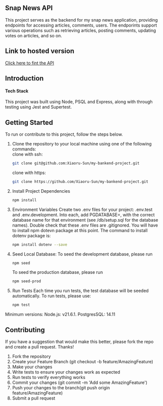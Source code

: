 ##  Snap News API

This project serves as the backend for my snap news application, providing endpoints for accessing articles, comments, users. The endporints support various operations such as retrieving articles, posting comments, updating votes on articles, and so on.

## Link to hosted version
[Click here to fint the API](https://project-nc-news-xiaoru-sun.onrender.com/api)

## Introduction
####  Tech Stack
This project was built using Node, PSQL and Express, along with through testing using Jest and Supertest.


## Getting Started
To run or contribute to this project, follow the steps below.
1. Clone the repository to your local machine using one of the following commands:<br>
   clone with ssh:
   ```sh
   git clone git@github.com:Xiaoru-Sun/my-bankend-project.git
   ```

   clone with https:
   ```sh
   git clone https://github.com/Xiaoru-Sun/my-bankend-project.git
   ```

2. Install Project Dependencies
   ```sh
   npm install
   ```

3. Environment Variables
   Create two .env files for your project: .env.test and .env.development. Into each, add PGDATABASE=, with the correct database name for that environment (see /db/setup.sql for the database names). Double check that these .env files are .gitignored.
   You will have to install npm dotevn package at this point. The command to install dotenv package is:

   ```sh
   npm install dotenv --save
   ```

4. Seed Local Database:
   To seed the development database, please run
   ```sh
   npm seed
   ```
   To seed the production database, please run
   ```sh
   npm seed-prod
   ```

5. Run Tests
   Each time you run tests, the test database will be seeded automatically. To run tests, please use:
   ```sh
   npm test
   ```

Minimum versions: 
   Node.js: v21.6.1.
   PostgresSQL: 14.11


## **Contributing**
If you have a suggestion that would make this better, please fork the repo and create a pull request. Thanks!
1. Fork the repository
2. Create your Feature Branch (git checkout -b feature/AmazingFeature)
3. Make your changes
4. Write tests to ensure your changes work as expected
5. Run tests to verify everything works
6. Commit your changes (git commit -m 'Add some AmazingFeature')
7. Push your changes to the branch(git push origin feature/AmazingFeature)
8. Submit a pull request
